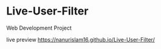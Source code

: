 # Live-User-Filter
Web Development Project

live preview 
https://nanurislam16.github.io/Live-User-Filter/
